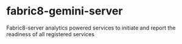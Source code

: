 # fabric8-gemini-server
Fabric8-server analytics powered services to initiate and report the readiness of
all registered services
